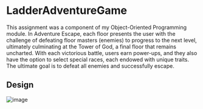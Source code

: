 # LadderAdventureGame
This assignment was a component of my Object-Oriented Programming module. In Adventure Escape, each floor presents the user with the challenge of defeating floor masters (enemies) to progress to the next level, ultimately culminating at the Tower of God, a final floor that remains uncharted. With each victorious battle, users earn power-ups, and they also have the option to select special races, each endowed with unique traits. The ultimate goal is to defeat all enemies and successfully escape.








## Design 

![image](https://github.com/Fatin1234567/LadderAdventureGame/assets/78020343/ba9ef9fa-08df-45c8-9e56-c5eefefa264c)
